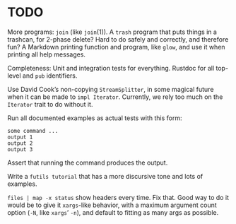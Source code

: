 # TODO

More programs: `join` (like `join`(1)). A `trash` program that puts things in a
trashcan, for 2-phase delete? Hard to do safely and correctly, and therefore
fun? A Markdown printing function and program, like `glow`, and use it when
printing all help messages.

Completeness: Unit and integration tests for everything. Rustdoc for all
top-level and `pub` identifiers.

Use David Cook’s non-copying `StreamSplitter`, in some magical future when it
can be made to `impl Iterator`. Currently, we rely too much on the `Iterator`
trait to do without it.

Run all documented examples as actual tests with this form:

```
some command ...
output 1
output 2
output 3
```

Assert that running the command produces the output.

Write a `futils tutorial` that has a more discursive tone and lots of examples.

`files | map -x status` show headers every time. Fix that. Good way to do it
would be to give it `xargs`-like behavior, with a maximum argument count option
(`-N`, like `xargs`’ `-n`), and default to fitting as many args as possible.
